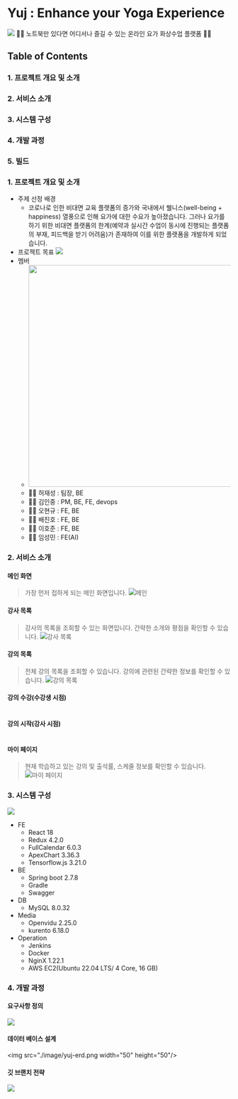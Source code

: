 # Yuj : Enhance your Yoga Experience
![](./image/yuj.png)
:man_technologist: 노트북만 있다면 어디서나 즐길 수 있는 온라인 요가 화상수업 플랫폼 :woman_technologist:

## Table of Contents

### 1. 프로젝트 개요 및 소개
### 2. 서비스 소개
### 3. 시스템 구성
### 4. 개발 과정
### 5. 빌드


### 1. 프로젝트 개요 및 소개
- 주제 선정 배경
    - 코로나로 인한 비대면 교육 플랫폼의 증가와 국내에서 웰니스(well-being + happiness) 열풍으로 인해 요가에 대한 수요가 높아졌습니다. 그러나 요가를 하기 위한 비대면 플랫폼의 한계(예약과 실시간 수업이 동시에 진행되는 플랫폼의 부재, 피드백을 받기 어려움)가 존재하여 이를 위한 플랫폼을 개발하게 되었습니다.
- 프로젝트 목표
    ![](./image/yuj-target.png)
- 멤버
    - <img src="./image/members.jpg" width="500" height="500">  
    - :technologist: 허재성 : 팀장, BE
    - :technologist: 김인중 : PM, BE, FE, devops
    - :technologist: 오현규 : FE, BE
    - :technologist: 배진호 : FE, BE
    - :technologist: 이호준 : FE, BE
    - :technologist: 임성민 : FE(AI)

### 2. 서비스 소개
#### 메인 화면
> 가장 먼저 접하게 되는 메인 화면입니다.
![메인](./image/main.png)
#### 강사 목록
> 강사의 목록을 조회할 수 있는 화면입니다. 간략한 소개와 평점을 확인할 수 있습니다.
![강사 목록](./image/%EA%B0%95%EC%82%AC%20%EB%AA%A9%EB%A1%9D.png)
#### 강의 목록
> 전체 강의 목록을 조회할 수 있습니다. 강의에 관련된 간략한 정보를 확인할 수 있습니다.
![강의 목록](./image/%EA%B0%95%EC%9D%98%20%EB%AA%A9%EB%A1%9D.png)

#### 강의 수강(수강생 시점)
![]()
#### 강의 시작(강사 시점)
![]()
#### 마이 페이지
> 현재 학습하고 있는 강의 및 출석률, 스케줄 정보를 확인할 수 있습니다.
![마이 페이지](./image/%EB%A7%88%EC%9D%B4%20%ED%8E%98%EC%9D%B4%EC%A7%80.png)


### 3. 시스템 구성
![](./image/configuration.png)
- FE
    - React 18
    - Redux 4.2.0
    - FullCalendar 6.0.3
    - ApexChart 3.36.3
    - Tensorflow.js 3.21.0
- BE
    - Spring boot 2.7.8
    - Gradle
    - Swagger
- DB
    - MySQL 8.0.32 
- Media
    - Openvidu 2.25.0
    - kurento 6.18.0
- Operation
    - Jenkins
    - Docker
    - NginX 1.22.1
    - AWS EC2(Ubuntu 22.04 LTS/ 4 Core, 16 GB)

### 4. 개발 과정

#### 요구사항 정의
![](./image/%EC%9A%94%EA%B5%AC%EC%82%AC%ED%95%AD.png)
#### 데이터 베이스 설계
<!-- ![](./image/yuj-erd.png) -->
<img src="./image/yuj-erd.png  width="50" height="50"/>
#### 깃 브랜치 전략
![](./image/%EB%B8%8C%EB%9E%9C%EC%B9%98%EC%A0%84%EB%9E%B5.png)
####
